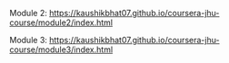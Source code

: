 Module 2: https://kaushikbhat07.github.io/coursera-jhu-course/module2/index.html

Module 3: https://kaushikbhat07.github.io/coursera-jhu-course/module3/index.html
